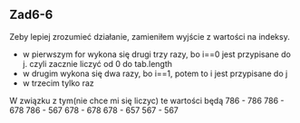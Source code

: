## Zad6-6

Zeby lepiej zrozumieć działanie, zamieniłem wyjście z wartości na indeksy.

- w pierwszym for wykona się drugi trzy razy, bo i==0 jest przypisane do j. czyli zacznie liczyć od 0 do tab.length
- w drugim wykona się dwa razy, bo i==1, potem to i jest przypisane do j 
- w trzecim tylko raz

W związku z tym(nie chce mi się liczyc) te wartości będą
786 - 786
786 - 678
786 - 567
678 - 678
678 - 657
567 - 567
